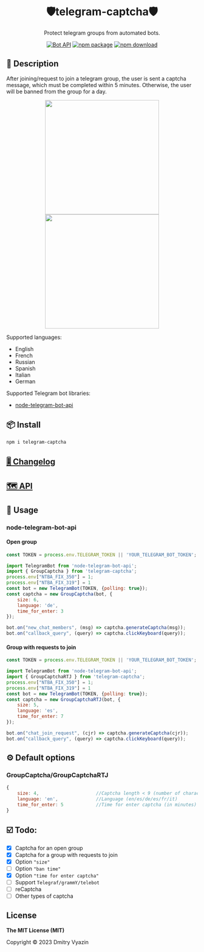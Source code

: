 <h1 align="center">🛡️telegram-captcha🛡️</h1>

<div align="center">

Protect telegram groups from automated bots.

[![Bot API](https://img.shields.io/badge/Bot%20API-v.6.3-00aced.svg?style=flat-square&logo=telegram)](https://core.telegram.org/bots/api)
[![npm package](https://img.shields.io/npm/v/telegram-captcha?logo=npm&style=flat-square)](https://www.npmjs.org/package/telegram-captcha)
[![npm download](https://img.shields.io/npm/dt/telegram-captcha)](https://www.npmjs.org/package/telegram-captcha)

</div>

## 📙 Description

After joining/request to join a telegram group, the user is sent a captcha message, which must be completed within 5 minutes. Otherwise, the user will be banned from the group for a day.

<div align="center">
<img src="https://github.com/VDS13/telegram-captcha/blob/main/img/demo1.gif" width="300"/>
<img src="https://github.com/VDS13/telegram-captcha/blob/main/img/demo2.gif" width="300"/>
</div>

Supported languages:
* English
* French
* Russian
* Spanish
* Italian
* German

Supported Telegram bot libraries:
* [node-telegram-bot-api](https://github.com/yagop/node-telegram-bot-api)

## 📦 Install
```sh
npm i telegram-captcha
```

## [🎚️ Changelog](https://github.com/VDS13/telegram-captcha/blob/main/CHANGELOG.md)

## [🗺 API](https://github.com/VDS13/telegram-captcha/blob/main/API.md)

## 🚀 Usage

### node-telegram-bot-api

#### Open group
```js
const TOKEN = process.env.TELEGRAM_TOKEN || 'YOUR_TELEGRAM_BOT_TOKEN';

import TelegramBot from 'node-telegram-bot-api';
import { GroupCaptcha } from 'telegram-captcha';
process.env["NTBA_FIX_350"] = 1;
process.env["NTBA_FIX_319"] = 1
const bot = new TelegramBot(TOKEN, {polling: true});
const captcha = new GroupCaptcha(bot, {
    size: 6,
    language: 'de',
    time_for_enter: 3
});

bot.on("new_chat_members", (msg) => captcha.generateCaptcha(msg));
bot.on("callback_query", (query) => captcha.clickKeyboard(query));
```

#### Group with requests to join
```js
const TOKEN = process.env.TELEGRAM_TOKEN || 'YOUR_TELEGRAM_BOT_TOKEN';

import TelegramBot from 'node-telegram-bot-api';
import { GroupCaptchaRTJ } from 'telegram-captcha';
process.env["NTBA_FIX_350"] = 1;
process.env["NTBA_FIX_319"] = 1
const bot = new TelegramBot(TOKEN, {polling: true});
const captcha = new GroupCaptchaRTJ(bot, {
    size: 5,
    language: 'es',
    time_for_enter: 7
});

bot.on("chat_join_request", (cjr) => captcha.generateCaptcha(cjr));
bot.on("callback_query", (query) => captcha.clickKeyboard(query));
```

## ⚙️ Default options 

### GroupCaptcha/GroupCaptchaRTJ
```javascript
{
    size: 4,                     //Captcha length < 9 (number of characters)
    language: 'en',              //Language (en/es/de/es/fr/it)
    time_for_enter: 5            //Time for enter captcha (in minutes)
}
```

## ☑️ Todo:
- [x] Captcha for an open group
- [x] Captcha for a group with requests to join
- [x] Option `"size"`
- [ ] Option `"ban time"`
- [x] Option `"time for enter captcha"`
- [ ] Support `Telegraf/grammY/telebot`
- [ ] reCaptcha
- [ ] Other types of captcha

## License

**The MIT License (MIT)**

Copyright © 2023 Dmitry Vyazin